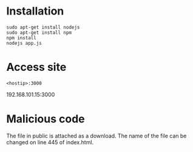 # Installation

    sudo apt-get install nodejs
    sudo apt-get install npm
    npm install
    nodejs app.js


# Access site

    <hostip>:3000
    
192.168.101.15:3000

# Malicious code

The file in public is attached as a download. The name of the file can be changed on line 445 of index.html.
